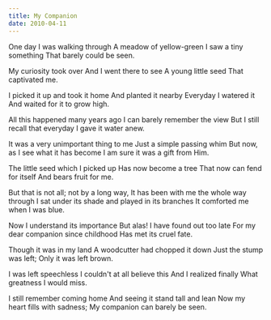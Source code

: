```yaml
---
title: My Companion
date: 2010-04-11
---
```


One day I was walking through
A meadow of yellow-green
I saw a tiny something
That barely could be seen.

My curiosity took over
And I went there to see
A young little seed
That captivated me.

I picked it up and took it home
And planted it nearby
Everyday I watered it
And waited for it to grow high.

All this happened many years ago
I can barely remember the view
But I still recall that everyday
I gave it water anew.

It was a very unimportant thing to me
Just a simple passing whim
But now, as I see what it has become
I am sure it was a gift from Him.

The little seed which I picked up
Has now become a tree
That now can fend for itself
And bears fruit for me.

But that is not all; not by a long way,
It has been with me the whole way through
I sat under its shade and played in its branches
It comforted me when I was blue.

Now I understand its importance
But alas! I have found out too late
For my dear companion since childhood
Has met its cruel fate.

Though it was in my land
A woodcutter had chopped it down
Just the stump was left;
Only it was left brown.

I was left speechless
I couldn't at all believe this
And I realized finally
What greatness I would miss.

I still remember coming home
And seeing it stand tall and lean
Now my heart fills with sadness;
My companion can barely be seen.
